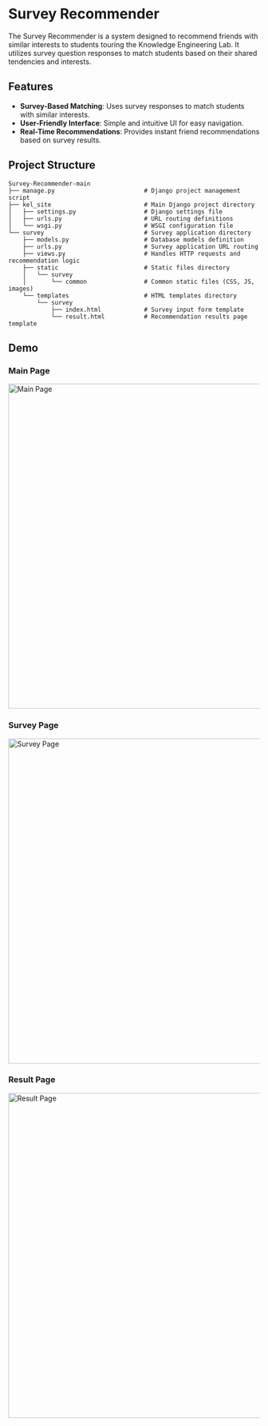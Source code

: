 # Survey Recommender

The Survey Recommender is a system designed to recommend friends with similar interests to students touring the Knowledge Engineering Lab. It utilizes survey question responses to match students based on their shared tendencies and interests.

## Features
- **Survey-Based Matching**: Uses survey responses to match students with similar interests.
- **User-Friendly Interface**: Simple and intuitive UI for easy navigation.
- **Real-Time Recommendations**: Provides instant friend recommendations based on survey results.

## Project Structure

```plaintext
Survey-Recommender-main
├── manage.py                         # Django project management script
├── kel_site                          # Main Django project directory
│   ├── settings.py                   # Django settings file
│   ├── urls.py                       # URL routing definitions
│   └── wsgi.py                       # WSGI configuration file
└── survey                            # Survey application directory
    ├── models.py                     # Database models definition
    ├── urls.py                       # Survey application URL routing
    ├── views.py                      # Handles HTTP requests and recommendation logic
    ├── static                        # Static files directory
    │   └── survey
    │       └── common                # Common static files (CSS, JS, images)
    └── templates                     # HTML templates directory
        └── survey
            ├── index.html            # Survey input form template
            └── result.html           # Recommendation results page template
```

## Demo
### Main Page
<img src="https://github.com/hoon0303/Survey-Recommender/assets/53135286/5d3ea39e-2abb-4398-bc4a-d2d8b1e37b16" alt="Main Page" width="650">

### Survey Page
<img src="https://github.com/hoon0303/Survey-Recommender/assets/53135286/52a73fce-b651-4e1e-9eba-c0d3df41596d" alt="Survey Page" width="650">

### Result Page
<img src="https://github.com/hoon0303/Survey-Recommender/assets/53135286/e89b4397-0a7e-4020-9a6e-e9b0c39baaaf" alt="Result Page" width="650">


